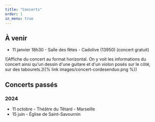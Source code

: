 ```yaml
---
title: "Concerts"
order: 1
in_menu: true
---
```

## À venir

- 11 janvier 18h30 - Salle des fêtes - Cadolive (13950) (concert gratuit)

![Affiche du concert au format horizontal. On y voit les informations du concert ainsi qu'un dessin d'une guitare et d'un violon posés sur le côté, sur des tabourets.]({% link images/concert-cordesenduo.png %})

## Concerts passés

### 2024
- 11 octobre - Théâtre du Têtard - Marseille
- 15 juin - Église de Saint-Savournin 